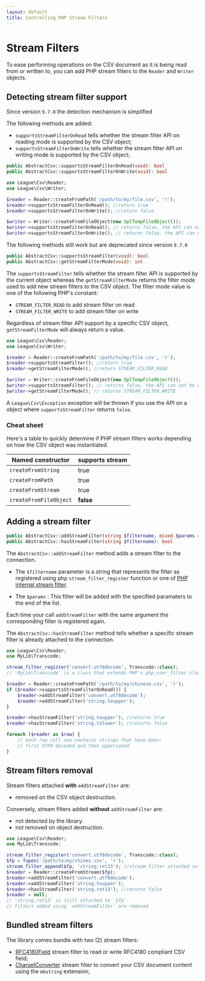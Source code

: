 ```yaml
---
layout: default
title: Controlling PHP Stream Filters
---
```


# Stream Filters

To ease performing operations on the CSV document as it is being read from or written to, you can add PHP stream filters to the `Reader` and `Writer` objects.

## Detecting stream filter support

<p class="message-notice">Since version <code>9.7.0</code> the detection mechanism is simplified</p>

The following methods are added:

- `supportsStreamFilterOnRead` tells whether the stream filter API on reading mode is supported by the CSV object;
- `supportsStreamFilterOnWrite` tells whether the stream filter API on writing mode is supported by the CSV object;

```php
public AbstractCsv::supportsStreamFilterOnRead(void): bool
public AbstractCsv::supportsStreamFilterOnWrite(void): bool
```

```php
use League\Csv\Reader;
use League\Csv\Writer;

$reader = Reader::createFromPath('/path/to/my/file.csv', 'r');
$reader->supportsStreamFilterOnRead(); //return true
$reader->supportsStreamFilterOnWrite(); //return false

$writer = Writer::createFromFileObject(new SplTempFileObject());
$writer->supportsStreamFilterOnRead(); // returns false, the API can not be used
$writer->supportsStreamFilterOnWrite(); // returns false, the API can not be used
```

<p class="message-notice">The following methods still work but are deprecated since version <code>9.7.0</code></p>

```php
public AbstractCsv::supportsStreamFilter(void): bool
public AbstractCsv::getStreamFilterMode(void): int
```

The `supportsStreamFilter` tells whether the stream filter API is supported by the current object whereas the `getStreamFilterMode` returns the filter mode used to add new stream filters to the CSV object.
The filter mode value is one of the following PHP's constant:

- `STREAM_FILTER_READ` to add stream filter on read
- `STREAM_FILTER_WRITE` to add stream filter on write

Regardless of stream filter API support by a specific CSV object, `getStreamFilterMode` will always return a value.

```php
use League\Csv\Reader;
use League\Csv\Writer;

$reader = Reader::createFromPath('/path/to/my/file.csv', 'r');
$reader->supportsStreamFilter(); //return true
$reader->getStreamFilterMode(); //return STREAM_FILTER_READ

$writer = Writer::createFromFileObject(new SplTempFileObject());
$writer->supportsStreamFilter(); // returns false, the API can not be used
$writer->getStreamFilterMode(); // returns STREAM_FILTER_WRITE
```

<p class="message-warning">A <code>League\Csv\Exception</code> exception will be thrown if you use the API on a object where <code>supportsStreamFilter</code> returns <code>false</code>.</p>

### Cheat sheet

Here's a table to quickly determine if PHP stream filters works depending on how the CSV object was instantiated.

| Named constructor      |   supports stream      |
|------------------------|------------------------|
| `createFromString`     |         true           |
| `createFromPath`       |         true           |
| `createFromStream`     |         true           |
| `createFromFileObject` |       **false**        |

## Adding a stream filter

```php
public AbstractCsv::addStreamFilter(string $filtername, mixed $params = null): self
public AbstractCsv::hasStreamFilter(string $filtername): bool
```

The `AbstractCsv::addStreamFilter` method adds a stream filter to the connection.

- The `$filtername` parameter is a string that represents the filter as registered using php `stream_filter_register` function or one of [PHP internal stream filter](http://php.net/manual/en/filters.php).

- The `$params` : This filter will be added with the specified paramaters to the end of the list.

<p class="message-warning">Each time your call <code>addStreamFilter</code> with the same argument the corresponding filter is registered again.</p>

The `AbstractCsv::hasStreamFilter` method tells whether a specific stream filter is already attached to the connection.

```php
use League\Csv\Reader;
use MyLib\Transcode;

stream_filter_register('convert.utf8decode', Transcode::class);
// 'MyLib\Transcode' is a class that extends PHP's php_user_filter class

$reader = Reader::createFromPath('/path/to/my/chinese.csv', 'r');
if ($reader->supportsStreamFilterOnRead()) {
    $reader->addStreamFilter('convert.utf8decode');
    $reader->addStreamFilter('string.toupper');
}

$reader->hasStreamFilter('string.toupper'); //returns true
$reader->hasStreamFilter('string.tolower'); //returns false

foreach ($reader as $row) {
    // each row cell now contains strings that have been:
    // first UTF8 decoded and then uppercased
}
```

## Stream filters removal

Stream filters attached **with** `addStreamFilter` are:

- removed on the CSV object destruction.

Conversely, stream filters added **without** `addStreamFilter` are:

- not detected by the library.
- not removed on object destruction.

```php
use League\Csv\Reader;
use MyLib\Transcode;

stream_filter_register('convert.utf8decode', Transcode::class);
$fp = fopen('/path/to/my/chines.csv', 'r');
stream_filter_append($fp, 'string.rot13'); //stream filter attached outside of League\Csv
$reader = Reader::createFromStream($fp);
$reader->addStreamFilter('convert.utf8decode');
$reader->addStreamFilter('string.toupper');
$reader->hasStreamFilter('string.rot13'); //returns false
$reader = null;
// 'string.rot13' is still attached to `$fp`
// filters added using `addStreamFilter` are removed
```

## Bundled stream filters

The library comes bundle with two (2) stream filters:

- [RFC4180Field](/9.0/interoperability/rfc4180-field/) stream filter to read or write RFC4180 compliant CSV field;
- [CharsetConverter](/9.0/converter/charset/) stream filter to convert your CSV document content using the `mbstring` extension;
